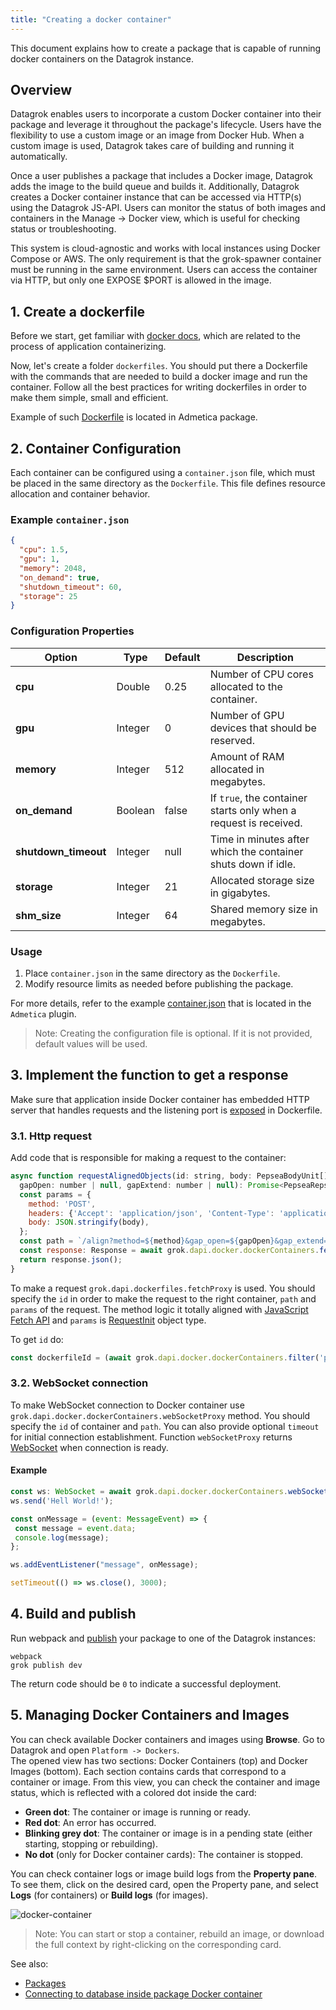 ```yaml
---
title: "Creating a docker container"
---
```


This document explains how to create a package that is capable of running docker containers on the Datagrok instance.

## Overview

Datagrok enables users to incorporate a custom Docker container into their package and leverage it throughout the package's lifecycle. Users have the flexibility to use a custom image or an image from Docker Hub. When a custom image is used, Datagrok takes care of building and running it automatically.

Once a user publishes a package that includes a Docker image, Datagrok adds the image to the build queue and builds it. Additionally, Datagrok creates a Docker container instance that can be accessed via HTTP(s) using the Datagrok JS-API. Users can monitor the status of both images and containers in the Manage -> Docker view, which is useful for checking status or troubleshooting.

This system is cloud-agnostic and works with local instances using Docker Compose or AWS. The only requirement is that the grok-spawner container must be running in the same environment. Users can access the container via HTTP, but only one EXPOSE $PORT is allowed in the image.

## 1. Create a dockerfile

Before we start, get familiar with
[docker docs](https://docs.docker.com/get-started/02_our_app/),
 which are related to the process of application containerizing.

Now, let's create a folder `dockerfiles`. You should put there a Dockerfile with
the commands that are needed to build a docker image and run the container.
Follow all the best practices for writing dockerfiles in order to make them
simple, small and efficient.

Example of such
 [Dockerfile](https://github.com/datagrok-ai/public/blob/master/packages/Admetica/dockerfiles/Dockerfile)
 is located in Admetica package.

## 2. Container Configuration

Each container can be configured using a `container.json` file, which must be placed in the same directory as the `Dockerfile`. This file defines resource allocation and container behavior.

### Example `container.json`

```json
{
  "cpu": 1.5,
  "gpu": 1,
  "memory": 2048,
  "on_demand": true,
  "shutdown_timeout": 60,
  "storage": 25
}
```

### Configuration Properties

| Option               | Type    | Default | Description                                                      |
|----------------------|---------|---------|------------------------------------------------------------------|
| **cpu**              | Double  | 0.25    | Number of CPU cores allocated to the container.                  |
| **gpu**              | Integer | 0       | Number of GPU devices that should be reserved.                   |
| **memory**           | Integer | 512     | Amount of RAM allocated in megabytes.                            |
| **on_demand**        | Boolean | false   | If `true`, the container starts only when a request is received. |
| **shutdown_timeout** | Integer | null    | Time in minutes after which the container shuts down if idle.    |
 | **storage**          | Integer | 21      | Allocated storage size in gigabytes.                             |
| **shm_size**         | Integer | 64      | Shared memory size in megabytes.                                 |

### Usage

1. Place `container.json` in the same directory as the `Dockerfile`.
2. Modify resource limits as needed before publishing the package.

For more details, refer to the example [container.json](https://github.com/datagrok-ai/public/blob/master/packages/Admetica/dockerfiles/container.json) 
that is located in the `Admetica` plugin.

>Note: Creating the configuration file is optional. If it is not provided, default values will be used.

## 3. Implement the function to get a response

Make sure that application inside Docker container has embedded HTTP server that handles requests and the listening port is [exposed](https://docs.docker.com/reference/dockerfile/#expose) in Dockerfile.

### 3.1. Http request

Add code that is responsible for making a request to the container:

```js
async function requestAlignedObjects(id: string, body: PepseaBodyUnit[], method: string,
  gapOpen: number | null, gapExtend: number | null): Promise<PepseaRepsonse> {
  const params = {
    method: 'POST',
    headers: {'Accept': 'application/json', 'Content-Type': 'application/json'},
    body: JSON.stringify(body),
  };
  const path = `/align?method=${method}&gap_open=${gapOpen}&gap_extend=${gapExtend}`;
  const response: Response = await grok.dapi.docker.dockerContainers.fetchProxy(id, path, params);
  return response.json();
}
```

To make a request `grok.dapi.dockerfiles.fetchProxy` is used. You should specify the `id` in order to make the request to the right container, `path`
and `params` of the request. The method logic it totally aligned with [JavaScript Fetch API](https://developer.mozilla.org/en-US/docs/Web/API/Fetch_API) and `params` 
is [RequestInit](https://developer.mozilla.org/en-US/docs/Web/API/RequestInit) object type.

To get `id` do:

```js
const dockerfileId = (await grok.dapi.docker.dockerContainers.filter('pepsea').first()).id;
```

### 3.2. WebSocket connection

To make WebSocket connection to Docker container use `grok.dapi.docker.dockerContainers.webSocketProxy` method. You should specify the `id` of container
and `path`. You can also provide optional `timeout` for initial connection establishment. Function `webSocketProxy` returns [WebSocket](https://developer.mozilla.org/en-US/docs/Web/API/WebSocket) 
when connection is ready.

#### Example

```js
const ws: WebSocket = await grok.dapi.docker.dockerContainers.webSocketProxy(container.id, '/ws');
ws.send('Hell World!');

const onMessage = (event: MessageEvent) => {
 const message = event.data;
 console.log(message);
};

ws.addEventListener("message", onMessage);

setTimeout(() => ws.close(), 3000);
```

## 4. Build and publish

Run webpack and [publish](../develop.md#publishing) your package to one of the
 Datagrok instances:

```shell
webpack
grok publish dev
```

The return code should be `0` to indicate a successful deployment.

## 5. Managing Docker Containers and Images

You can check available Docker containers and images using **Browse**. Go to Datagrok and open `Platform -> Dockers`.  
The opened view has two sections: Docker Containers (top) and Docker Images (bottom). Each section contains cards that correspond to a container or image. From this view, you can check the container and image status, which is reflected with a colored dot inside the card:

- **Green dot**: The container or image is running or ready.
- **Red dot**: An error has occurred.
- **Blinking grey dot**: The container or image is in a pending state (either starting, stopping or rebuilding).
- **No dot** (only for Docker container cards): The container is stopped.

You can check container logs or image build logs from the **Property pane**. To see them, click on the desired card, open the Property pane, and select **Logs** (for containers) or **Build logs** (for images).

![docker-container](./docker.png)

>Note: You can start or stop a container, rebuild an image, or download the full context by right-clicking on the corresponding card.


See also:
- [Packages](../develop.md#packages)
- [Connecting to database inside package Docker container](access-data-docker.md)
